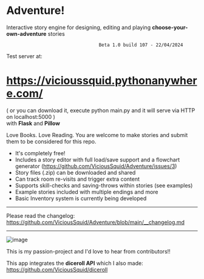 # Adventure!

Interactive story engine for designing, editing and playing **choose-your-own-adventure** stories

                                      Beta 1.0 build 107 - 22/04/2024

Test server at: 
# https://vicioussquid.pythonanywhere.com/

( or you can download it, execute python main.py and it will serve via HTTP on localhost:5000 )  
with **Flask** and **Pillow**

Love Books. Love Reading. You are welcome to make stories and submit them to be considered for this repo.

* It's completely free!
* Includes a story editor with full load/save support and a flowchart generator (https://github.com/ViciousSquid/Adventure/issues/3)
* Story files (.zip) can be downloaded and shared
* Can track room re-visits and trigger extra content
* Supports skill-checks and saving-throws within stories (see examples)
* Example stories included with multiple endings and more
* Basic Inventory system is currently being developed
_____
Please read the changelog: https://github.com/ViciousSquid/Adventure/blob/main/__changelog.md
_____


![image](https://github.com/ViciousSquid/Adventure/assets/161540961/7d236ef0-9129-4b63-8e12-9b104d54bc01)



This is my passion-project and I'd love to hear from contributors!!


This app integrates the **diceroll API** which I also made: https://github.com/ViciousSquid/diceroll

